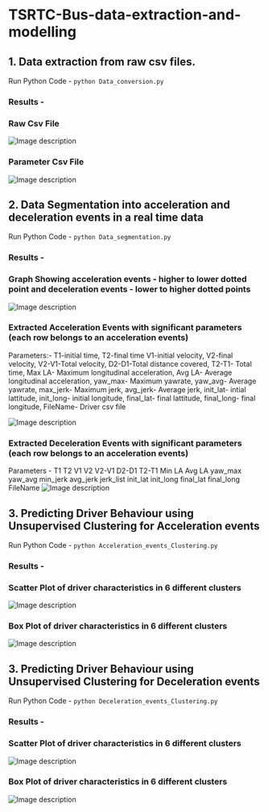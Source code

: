 # TSRTC-Bus-data-extraction-and-modelling
## 1. Data extraction from raw csv files.
Run Python Code - `python Data_conversion.py`
### Results - 
### Raw Csv File
![Image description](https://github.com/Pranjalbond007/TSRTC-Bus-data-extraction-and-modelling/blob/master/images/rawcsv.png)
### Parameter Csv File
![Image description](https://github.com/Pranjalbond007/TSRTC-Bus-data-extraction-and-modelling/blob/master/images/paracsv.png)

## 2. Data Segmentation into acceleration and deceleration events in a real time data
Run Python Code - `python Data_segmentation.py`
### Results - 
### Graph Showing acceleration events - higher to lower dotted point and deceleration events - lower to higher dotted points
![Image description](https://github.com/Pranjalbond007/TSRTC-Bus-data-extraction-and-modelling/blob/master/images/segmentation.jpg)

### Extracted Acceleration Events with significant parameters (each row belongs to an acceleration events)
Parameters:- T1-initial time, T2-final time	V1-initial velocity, V2-final velocity, V2-V1-Total velocity, D2-D1-Total distance covered, T2-T1- Total time, Max LA- Maximum longitudinal acceleration, Avg LA- Average longitudinal acceleration, yaw_max- Maximum yawrate, yaw_avg- Average yawrate, max_jerk- Maximum jerk, avg_jerk- Average jerk, init_lat- intial lattitude, init_long- initial longitude, final_lat- final lattitude, final_long- final longitude, FileName- Driver csv file 

![Image description](https://github.com/Pranjalbond007/TSRTC-Bus-data-extraction-and-modelling/blob/master/images/events.png)

### Extracted Deceleration Events with significant parameters (each row belongs to an acceleration events)
Parameters - T1	T2	V1	V2	V2-V1	D2-D1	T2-T1	Min LA	Avg LA	yaw_max	yaw_avg	min_jerk	avg_jerk	jerk_list	init_lat	init_long	final_lat	final_long	FileName
![Image description](https://github.com/Pranjalbond007/TSRTC-Bus-data-extraction-and-modelling/blob/master/images/dec_events.png)

## 3. Predicting Driver Behaviour using Unsupervised Clustering for Acceleration events
Run Python Code - `python Acceleration_events_Clustering.py`
### Results - 
### Scatter Plot of driver characteristics in 6 different clusters
![Image description](https://github.com/Pranjalbond007/TSRTC-Bus-data-extraction-and-modelling/blob/master/images/acc_3d_plot.png)
### Box Plot of driver characteristics in 6 different clusters
![Image description](https://github.com/Pranjalbond007/TSRTC-Bus-data-extraction-and-modelling/blob/master/images/box_plot_acc.jpg)


## 3. Predicting Driver Behaviour using Unsupervised Clustering for Deceleration events
Run Python Code - `python Deceleration_events_Clustering.py`
### Results - 
### Scatter Plot of driver characteristics in 6 different clusters
![Image description](https://github.com/Pranjalbond007/TSRTC-Bus-data-extraction-and-modelling/blob/master/images/dec_3dplot_v2-v1.png)
### Box Plot of driver characteristics in 6 different clusters
![Image description](https://github.com/Pranjalbond007/TSRTC-Bus-data-extraction-and-modelling/blob/master/images/box_plot_dec.jpg)
